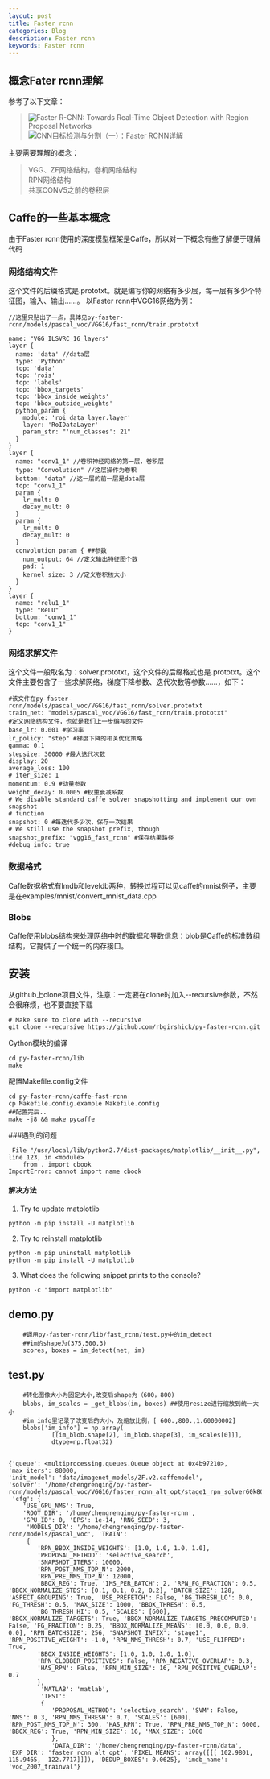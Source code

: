 ```yaml
---
layout: post
title: Faster rcnn
categories: Blog
description: Faster rcnn 
keywords: Faster rcnn
---
```


## 概念Fater rcnn理解

参考了以下文章：

>![Faster R-CNN: Towards Real-Time Object Detection with Region Proposal Networks](https://arxiv.org/abs/1506.01497)
><br>![CNN目标检测与分割（一）：Faster RCNN详解](http://blog.csdn.net/zy1034092330/article/details/62044941)

主要需要理解的概念：

>VGG、ZF网络结构，卷机网络结构
><br>RPN网络结构
><br>共享CONV5之前的卷积层

## Caffe的一些基本概念

由于Faster rcnn使用的深度模型框架是Caffe，所以对一下概念有些了解便于理解代码

### 网络结构文件
这个文件的后缀格式是.prototxt。就是编写你的网络有多少层，每一层有多少个特征图，输入、输出……。
以Faster rcnn中VGG16网络为例：
```
//这里只贴出了一点，具体见py-faster-rcnn/models/pascal_voc/VGG16/fast_rcnn/train.prototxt

name: "VGG_ILSVRC_16_layers"
layer {
  name: 'data' //data层
  type: 'Python'
  top: 'data'
  top: 'rois'
  top: 'labels'
  top: 'bbox_targets'
  top: 'bbox_inside_weights'
  top: 'bbox_outside_weights'
  python_param {
    module: 'roi_data_layer.layer'
    layer: 'RoIDataLayer'
    param_str: "'num_classes': 21"
  }
}
layer {
  name: "conv1_1" //卷积神经网络的第一层，卷积层
  type: "Convolution" //这层操作为卷积
  bottom: "data" //这一层的前一层是data层
  top: "conv1_1" 
  param {
    lr_mult: 0
    decay_mult: 0
  }
  param {
    lr_mult: 0
    decay_mult: 0
  }
  convolution_param { ##参数
    num_output: 64 //定义输出特征图个数 
    pad: 1 
    kernel_size: 3 //定义卷积核大小
  }
}
layer {
  name: "relu1_1"
  type: "ReLU"
  bottom: "conv1_1"
  top: "conv1_1"
}
```

### 网络求解文件
这个文件一般取名为：solver.prototxt，这个文件的后缀格式也是.prototxt。这个文件主要包含了一些求解网络，梯度下降参数、迭代次数等参数……，如下：
```
#该文件在py-faster-rcnn/models/pascal_voc/VGG16/fast_rcnn/solver.prototxt
train_net: "models/pascal_voc/VGG16/fast_rcnn/train.prototxt" 
#定义网络结构文件，也就是我们上一步编写的文件  
base_lr: 0.001 #学习率
lr_policy: "step" #梯度下降的相关优化策略 
gamma: 0.1
stepsize: 30000 #最大迭代次数
display: 20
average_loss: 100
# iter_size: 1
momentum: 0.9 #动量参数
weight_decay: 0.0005 #权重衰减系数
# We disable standard caffe solver snapshotting and implement our own snapshot
# function
snapshot: 0 #每迭代多少次，保存一次结果
# We still use the snapshot prefix, though
snapshot_prefix: "vgg16_fast_rcnn" #保存结果路径
#debug_info: true

```

### 数据格式
Caffe数据格式有lmdb和leveldb两种，转换过程可以见caffe的mnist例子，主要是在examples/mnist/convert_mnist_data.cpp

### Blobs
Caffe使用blobs结构来处理网络中时的数据和导数信息：blob是Caffe的标准数组结构，它提供了一个统一的内存接口。

## 安装
从github上clone项目文件，注意：一定要在clone时加入--recursive参数，不然会很麻烦，也不要直接下载
```ls 
# Make sure to clone with --recursive
git clone --recursive https://github.com/rbgirshick/py-faster-rcnn.git
```
Cython模块的编译
```
cd py-faster-rcnn/lib
make
```
配置Makefile.config文件
```
cd py-faster-rcnn/caffe-fast-rcnn
cp Makefile.config.example Makefile.config
##配置完后..
make -j8 && make pycaffe
```
###遇到的问题
```
 File "/usr/local/lib/python2.7/dist-packages/matplotlib/__init__.py", line 123, in <module>
    from . import cbook
ImportError: cannot import name cbook
```
#### 解决方法
1. Try to update matplotlib
```
python -m pip install -U matplotlib
```
2. Try to reinstall matplotlib
```
python -m pip uninstall matplotlib
python -m pip install -U matplotlib
```
3. What does the following snippet prints to the console?
```
python -c "import matplotlib"
```
## demo.py
```
    #调用py-faster-rcnn/lib/fast_rcnn/test.py中的im_detect
    ##im的shape为(375,500,3)
    scores, boxes = im_detect(net, im) 
```



## test.py
```
    #转化图像大小为固定大小,改变后shape为（600，800)
    blobs, im_scales = _get_blobs(im, boxes) ##使用resize进行缩放到统一大小
    #im_info里记录了改变后的大小，及缩放比例，[ 600.,800.,1.60000002]
    blobs['im_info'] = np.array(
            [[im_blob.shape[2], im_blob.shape[3], im_scales[0]]],
            dtype=np.float32)
```


## 

```
{'queue': <multiprocessing.queues.Queue object at 0x4b97210>, 
'max_iters': 80000, 
'init_model': 'data/imagenet_models/ZF.v2.caffemodel', 
'solver': '/home/chengrenqing/py-faster-rcnn/models/pascal_voc/VGG16/faster_rcnn_alt_opt/stage1_rpn_solver60k80k.pt',
 'cfg': {
    'USE_GPU_NMS': True, 
    'ROOT_DIR': '/home/chengrenqing/py-faster-rcnn', 
    'GPU_ID': 0, 'EPS': 1e-14, 'RNG_SEED': 3,
     'MODELS_DIR': '/home/chengrenqing/py-faster-rcnn/models/pascal_voc', 'TRAIN': 
     {
        'RPN_BBOX_INSIDE_WEIGHTS': [1.0, 1.0, 1.0, 1.0], 
        'PROPOSAL_METHOD': 'selective_search', 
        'SNAPSHOT_ITERS': 10000, 
        'RPN_POST_NMS_TOP_N': 2000,
        'RPN_PRE_NMS_TOP_N': 12000, 
        'BBOX_REG': True, 'IMS_PER_BATCH': 2, 'RPN_FG_FRACTION': 0.5, 'BBOX_NORMALIZE_STDS': [0.1, 0.1, 0.2, 0.2], 'BATCH_SIZE': 128, 'ASPECT_GROUPING': True, 'USE_PREFETCH': False, 'BG_THRESH_LO': 0.0, 'FG_THRESH': 0.5, 'MAX_SIZE': 1000, 'BBOX_THRESH': 0.5, 
        'BG_THRESH_HI': 0.5, 'SCALES': [600], 'BBOX_NORMALIZE_TARGETS': True, 'BBOX_NORMALIZE_TARGETS_PRECOMPUTED': False, 'FG_FRACTION': 0.25, 'BBOX_NORMALIZE_MEANS': [0.0, 0.0, 0.0, 0.0], 'RPN_BATCHSIZE': 256, 'SNAPSHOT_INFIX': 'stage1', 'RPN_POSITIVE_WEIGHT': -1.0, 'RPN_NMS_THRESH': 0.7, 'USE_FLIPPED': True,
        'BBOX_INSIDE_WEIGHTS': [1.0, 1.0, 1.0, 1.0],
        'RPN_CLOBBER_POSITIVES': False, 'RPN_NEGATIVE_OVERLAP': 0.3,
        'HAS_RPN': False, 'RPN_MIN_SIZE': 16, 'RPN_POSITIVE_OVERLAP': 0.7
        },
         'MATLAB': 'matlab', 
         'TEST': 
         {
            'PROPOSAL_METHOD': 'selective_search', 'SVM': False, 'NMS': 0.3, 'RPN_NMS_THRESH': 0.7, 'SCALES': [600], 'RPN_POST_NMS_TOP_N': 300, 'HAS_RPN': True, 'RPN_PRE_NMS_TOP_N': 6000, 'BBOX_REG': True, 'RPN_MIN_SIZE': 16, 'MAX_SIZE': 1000
            }, 
            'DATA_DIR': '/home/chengrenqing/py-faster-rcnn/data', 'EXP_DIR': 'faster_rcnn_alt_opt', 'PIXEL_MEANS': array([[[ 102.9801,  115.9465,  122.7717]]]), 'DEDUP_BOXES': 0.0625}, 'imdb_name': 'voc_2007_trainval'}
```